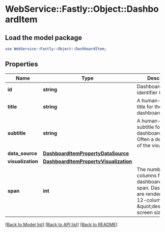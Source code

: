 # WebService::Fastly::Object::DashboardItem

## Load the model package
```perl
use WebService::Fastly::Object::DashboardItem;
```

## Properties
Name | Type | Description | Notes
------------ | ------------- | ------------- | -------------
**id** | **string** | Dashboard item identifier (UUID) | [optional] [readonly] 
**title** | **string** | A human-readable title for the dashboard item | 
**subtitle** | **string** | A human-readable subtitle for the dashboard item. Often a description of the visualization. | 
**data_source** | [**DashboardItemPropertyDataSource**](DashboardItemPropertyDataSource.md) |  | 
**visualization** | [**DashboardItemPropertyVisualization**](DashboardItemPropertyVisualization.md) |  | 
**span** | **int** | The number of columns for the dashboard item to span. Dashboards are rendered on a 12-column grid on \&quot;desktop\&quot; screen sizes. | [optional] [default to 4]

[[Back to Model list]](../README.md#documentation-for-models) [[Back to API list]](../README.md#documentation-for-api-endpoints) [[Back to README]](../README.md)


